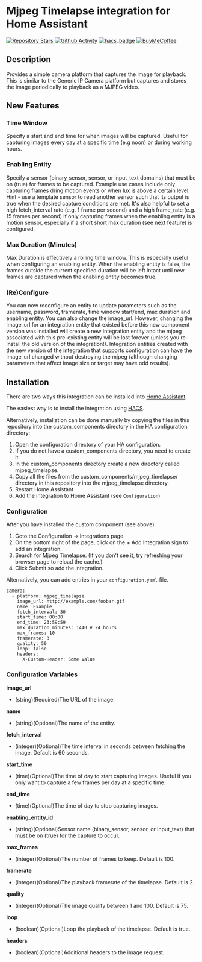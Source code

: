 # Mjpeg Timelapse integration for Home Assistant

[![Repository Stars](https://img.shields.io/github/stars/evilmarty/mjpeg-timelapse)](https://github.com/evilmarty/mjpeg-timelapse)
[![Github Activity](https://img.shields.io/github/commit-activity/m/evilmarty/mjpeg-timelapse)](https://github.com/evilmarty/mjpeg-timelapse/commits/main)
[![hacs_badge](https://img.shields.io/badge/HACS-Custom-41BDF5.svg)](https://github.com/hacs/integration)
[![BuyMeCoffee](https://badgen.net/badge/icon/buymeacoffee?icon=buymeacoffee&label&color=yellow)](https://www.buymeacoffee.com/evilmarty)

## Description

Provides a simple camera platform that captures the image for playback. This is similar to the Generic IP Camera platform but captures and stores the image periodically to playback as a MJPEG video.

## New Features

### Time Window
Specify a start and end time for when images will be captured.  Useful for capturing images every day at a specific time (e.g noon) or during working hours.
### Enabling Entity
Specify a sensor (binary_sensor, sensor, or input_text domains) that must be on (true) for frames to be captured. Example use cases include only capturing frames dring motion events or when lux is above a certain level. Hint - use a template sensor to read another sensor such that its output is true when the desired capture conditions are met. It's also helpful to set a high fetch_interval rate (e.g. 1 frame per second) and a high frame_rate (e.g. 15 frames per second) if only capturing frames when the enabling entity is a motion sensor, especially if a short short max duration (see next feature) is configured.
### Max Duration (Minutes)
Max Duration is effectively a rolling time window. This is especially useful when configuring an enabling entity. When the enabling entity is false, the frames outside the current specified duration will be left intact until new frames are captured when the enabling entity becomes true.
### (Re)Configure
You can now reconfigure an entity to update parameters such as the username, password, framerate, time window start/end, max duration and enabling entity. You can also change the image_url. However, changing the image_url for an integration entity that existed before this new component version was installed will create a new integration entity and the mjpeg associated with this pre-existing entity will be lost forever (unless you re-install the old version of the integration!). Integration entities created with the new version of the integration that supports configuration can have the image_url changed without destroying the mjpeg (although changing parameters that affect image size or target may have odd results).

## Installation

There are two ways this integration can be installed into [Home Assistant](https://www.home-assistant.io).

The easiest way is to install the integration using [HACS](https://hacs.xyz).

Alternatively, installation can be done manually by copying the files in this repository into the custom_components directory in the HA configuration directory:
1. Open the configuration directory of your HA configuration.
2. If you do not have a custom_components directory, you need to create it.
3. In the custom_components directory create a new directory called mjpeg_timelapse.
4. Copy all the files from the custom_components/mjpeg_timelapse/ directory in this repository into the mjpeg_timelapse directory.
5. Restart Home Assistant
6. Add the integration to Home Assistant (see `Configuration`)

### Configuration

After you have installed the custom component (see above):

1. Goto the Configuration -> Integrations page.
2. On the bottom right of the page, click on the + Add Integration sign to add an integration.
3. Search for Mjpeg Timelapse. (If you don't see it, try refreshing your browser page to reload the cache.)
4. Click Submit so add the integration.

Alternatively, you can add entries in your `configuration.yaml` file.

```
camera:
  - platform: mjpeg_timelapse
    image_url: http://example.com/foobar.gif
    name: Example
    fetch_interval: 30
    start_time: 00:00
    end_time: 23:59:59
    max_duration_minutes: 1440 # 24 hours
    max_frames: 10
    framerate: 3
    quality: 50
    loop: false
    headers:
      X-Custom-Header: Some Value
```

### Configuration Variables

**image_url**
- (string)(Required)The URL of the image.

**name**
- (string)(Optional)The name of the entity.

**fetch_interval**
- (integer)(Optional)The time interval in seconds between fetching the image. Default is 60 seconds.

**start_time**
- (time)(Optional)The time of day to start capturing images.  Useful if you only want to capture a few frames per day at a specific time.

**end_time**
- (time)(Optional)The time of day to stop capturing images.

**enabling_entity_id**
- (string)(Optional)Sensor name (binary_sensor, sensor, or input_text) that must be on (true) for the capture to occur.
 
**max_frames**
- (integer)(Optional)The number of frames to keep. Default is 100.

**framerate**
- (integer)(Optional)The playback framerate of the timelapse. Default is 2.

**quality**
- (integer)(Optional)The image quality between 1 and 100. Default is 75.

**loop**
- (boolean)(Optional)Loop the playback of the timelapse. Default is true.

**headers**
- (boolean)(Optional)Additional headers to the image request.
